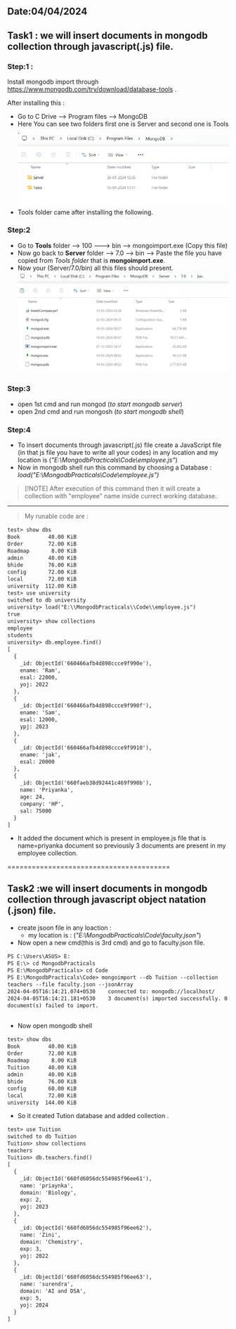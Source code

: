 Date:04/04/2024
---------------

## Task1 : we will insert documents in mongodb collection through javascript(.js) file.

### Step:1 : 
Install mongodb import through https://www.mongodb.com/try/download/database-tools .

After installing this :
- Go to C Drive -->  Program files -->  MongoDB 
- Here You can see two folders first one is Server and  second one is Tools .
![alt text](Images/mongo1tools.png)
- Tools folder came after installing the following.

### Step:2
- Go to **Tools** folder --> 100 ---> bin --> mongoimport.exe (Copy this file) 
- Now go back to **Server** folder --> 7.0 --> bin --> Paste the file you have copied from  _Tools folder_ that is **mongoimport.exe**.
- Now your (Server/7.0/bin)  all this files should present.
![alt text](Images/mongodbtollls2serverbin.png)
### Step:3
- open 1st cmd and run mongod (_to start mongodb server_)
- open 2nd cmd and run mongosh (_to start mongodb shell_)

### Step:4
- To insert documents through javascript(.js) file create a JavaScript file (in that js file you have to write all your codes) in any location and my location is   (_"E:\\MongodbPracticals\\Code\\employee.js"_)  
- Now in mongodb shell run this command by choosing a Database :
 _load("E:\\MongodbPracticals\\Code\\employee.js")_

> [!NOTE] After execution of this command then it will create a collection with "employee" name inside currect working database.


______________________________________________
> My runable code are :

```
test> show dbs
Book         40.00 KiB
Order        72.00 KiB
Roadmap       8.00 KiB
admin        40.00 KiB
bhide        76.00 KiB
config       72.00 KiB
local        72.00 KiB
university  112.00 KiB
test> use university
switched to db university
university> load("E:\\MongodbPracticals\\Code\\employee.js")
true
university> show collections
employee
students
university> db.employee.find()
[
  {
    _id: ObjectId('660466afb4d898ccce9f990e'),
    ename: 'Ram',
    esal: 22000,
    yoj: 2022
  },
  {
    _id: ObjectId('660466afb4d898ccce9f990f'),
    ename: 'Sam',
    esal: 12000,
    ypj: 2023
  },
  {
    _id: ObjectId('660466afb4d898ccce9f9910'),
    ename: 'jak',
    esal: 20000
  },
  {
    _id: ObjectId('660faeb38d92441c469f990b'),
    name: 'Priyanka',
    age: 24,
    company: 'HP',
    sal: 75000
  }
]
```
- It added the document which is present in employee.js file that is name=priyanka document so previously 3 documents are present in my employee collection.


========================================

## Task2 :we will insert documents in mongodb collection through javascript object natation (.json) file.

- create jsoon file in any loaction :
  - my location is :   (_"E:\MongodbPracticals\Code\faculty.json"_)  
- Now open a new cmd(this is 3rd cmd) and go to faculty.json file.


```
PS C:\Users\ASUS> E:
PS E:\> cd MongodbPracticals
PS E:\MongodbPracticals> cd Code
PS E:\MongodbPracticals\Code> mongoimport --db Tuition --collection teachers --file faculty.json --jsonArray
2024-04-05T16:14:21.074+0530    connected to: mongodb://localhost/
2024-04-05T16:14:21.181+0530    3 document(s) imported successfully. 0 document(s) failed to import.


```
- Now open mongodb shell

``` 
test> show dbs
Book         40.00 KiB
Order        72.00 KiB
Roadmap       8.00 KiB
Tuition      40.00 KiB
admin        40.00 KiB
bhide        76.00 KiB
config       60.00 KiB
local        72.00 KiB
university  144.00 KiB
```
- So it created Tution database and added collection .

```
test> use Tuition
switched to db Tuition
Tuition> show collections
teachers
Tuition> db.teachers.find()
[
  {
    _id: ObjectId('660fd6056dc554985f96ee61'),
    name: 'priaynka',
    domain: 'Biology',
    exp: 2,
    yoj: 2023
  },
  {
    _id: ObjectId('660fd6056dc554985f96ee62'),
    name: 'Zini',
    domain: 'Chemistry',
    exp: 3,
    yoj: 2022
  },
  {
    _id: ObjectId('660fd6056dc554985f96ee63'),
    name: 'surendra',
    domain: 'AI and DSA',
    exp: 5,
    yoj: 2024
  }
] 
```